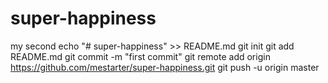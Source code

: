 # super-happiness
my second
echo "# super-happiness" >> README.md
git init
git add README.md
git commit -m "first commit"
git remote add origin https://github.com/mestarter/super-happiness.git
git push -u origin master
